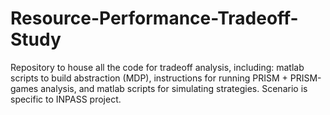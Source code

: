 # Resource-Performance-Tradeoff-Study
Repository to house all the code for tradeoff analysis, including: matlab scripts to build abstraction (MDP), instructions for running PRISM + PRISM-games analysis, and matlab scripts for simulating strategies. Scenario is specific to INPASS project.
